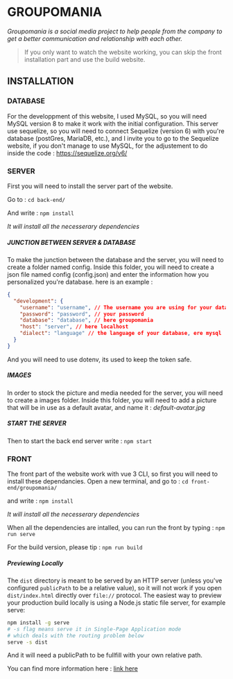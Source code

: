 # GROUPOMANIA
*Groupomania is a social media project to help people from the company to get a better communication and relationship with each other.*

> If you only want to watch the website working, you can skip the front installation part and use the build website.

## INSTALLATION

### DATABASE
For the developpment of this website, I used MySQL, so you will need MySQL version 8 to make it work with the initial configuration.
This server use sequelize, so you will need to connect Sequelize (version 6) with you're database (postGres, MariaDB, etc.), and I invite you to go to the Sequelize website, if you don't manage to use MySQL, for the adjustement to do inside the code : https://sequelize.org/v6/


### SERVER
First you will need to install the server part of the website.

Go to :
`cd back-end/`

And write :
`npm install`

*It will install all the necesserary dependencies*

##### JUNCTION BETWEEN SERVER & DATABASE
To make the junction between the database and the server, you will need to create a folder named config.
Inside this folder, you will need to create a json file named config (config.json) and enter the information how you personalized you're database. here is an example :

```json
{
  "development": {
    "username": "username", // The username you are using for your database
    "password": "password", // your password
    "database": "database", // here groupomania
    "host": "server", // here localhost
    "dialect": "language" // the language of your database, ere mysql
  }
}
```

And you will need to use dotenv, its used to keep the token safe.

##### IMAGES
In order to stock the picture and media needed for the server, you will need to create a images folder.
Inside this folder, you will need to add a picture that will be in use as a default avatar, and name it :
*default-avatar.jpg*

##### START THE SERVER
Then to start the back end server write :
`npm start`



### FRONT
The front part of the website work with vue 3 CLI, so first you will need to install these dependancies.
Open a new terminal, and go to :
`cd front-end/groupomania/`

and write :
`npm install`

*It will install all the necesserary dependencies*

When all the dependencies are intalled, you can run the front by typing :
`npm run serve`

For the build version, please tip : 
`npm run build`

##### Previewing Locally
The ``dist`` directory is meant to be served by an HTTP server (unless you've configured ``publicPath`` to be a relative value), so it will not work if you open ``dist/index.html`` directly over ``file://`` protocol. The easiest way to preview your production build locally is using a Node.js static file server, for example serve:
```sh
npm install -g serve
# -s flag means serve it in Single-Page Application mode
# which deals with the routing problem below
serve -s dist
```
And it will need a publicPath to be fullfill with your own relative path.

You can find more information here :
[link here](https://cli.vuejs.org/guide/deployment.html#general-guidelines)
